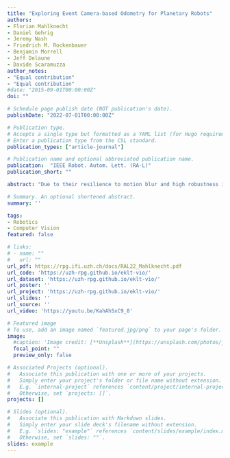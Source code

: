 ```yaml
---
title: "Exploring Event Camera-based Odometry for Planetary Robots"
authors:
- Florian Mahlknecht
- Daniel Gehrig
- Jeremy Nash
- Friedrich M. Rockenbauer
- Benjamin Morrell
- Jeff Delaune 
- Davide Scaramuzza
author_notes:
- "Equal contribution"
- "Equal contribution"
#date: "2015-09-01T00:00:00Z"
doi: ""

# Schedule page publish date (NOT publication's date).
publishDate: "2022-07-01T00:00:00Z"

# Publication type.
# Accepts a single type but formatted as a YAML list (for Hugo requirements).
# Enter a publication type from the CSL standard.
publication_types: ["article-journal"]

# Publication name and optional abbreviated publication name.
publication:  "IEEE Robot. Autom. Lett. (RA-L)"
publication_short: ""

abstract: "Due to their resilience to motion blur and high robustness in low-light and high dynamic range conditions, event cameras are poised to become enabling sensors for visionbased exploration on future Mars helicopter missions. However, existing event-based visual-inertial odometry (VIO) algorithms either suffer from high tracking errors or are brittle, since they cannot cope with significant depth uncertainties caused by an unforeseen loss of tracking or other effects. In this work, we introduce EKLT-VIO, which addresses both limitations by combining a state-of-the-art event-based frontend with a filter-based backend. This makes it both accurate and robust to uncertainties, outperforming event- and frame-based VIO algorithms on challenging benchmarks by 32%. In addition, we demonstrate accurate performance in hover-like conditions (outperforming existing event-based methods) as well as high robustness in newly collected Mars-like and high-dynamic-range sequences, where existing frame-based methods fail. In doing so, we show that event-based VIO is the way forward for visionbased exploration on Mars."

# Summary. An optional shortened abstract.
summary: ''

tags:
- Robotics
- Computer Vision
featured: false

# links:
# - name: ""
#   url: ""
url_pdf: https://rpg.ifi.uzh.ch/docs/RAL22_Mahlknecht.pdf
url_code: 'https://uzh-rpg.github.io/eklt-vio/'
url_dataset: 'https://uzh-rpg.github.io/eklt-vio/'
url_poster: ''
url_project: 'https://uzh-rpg.github.io/eklt-vio/'
url_slides: ''
url_source: ''
url_video: 'https://youtu.be/KahAhSxC9_8'

# Featured image
# To use, add an image named `featured.jpg/png` to your page's folder. 
image:
  #caption: 'Image credit: [**Unsplash**](https://unsplash.com/photos/jdD8gXaTZsc)'
  focal_point: ""
  preview_only: false

# Associated Projects (optional).
#   Associate this publication with one or more of your projects.
#   Simply enter your project's folder or file name without extension.
#   E.g. `internal-project` references `content/project/internal-project/index.md`.
#   Otherwise, set `projects: []`.
projects: []

# Slides (optional).
#   Associate this publication with Markdown slides.
#   Simply enter your slide deck's filename without extension.
#   E.g. `slides: "example"` references `content/slides/example/index.md`.
#   Otherwise, set `slides: ""`.
slides: example
---
```



